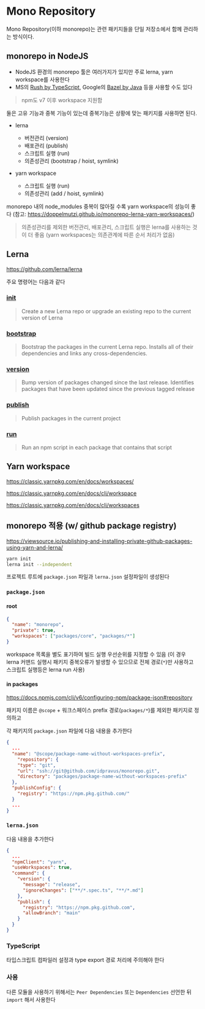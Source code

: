 # Mono Repository

Mono Repository(이하 monorepo)는 관련 패키지들을 단일 저장소에서 함께 관리하는 방식이다.

## monorepo in NodeJS

- NodeJS 환경의 monorepo 툴은 여러가지가 있지만 주로 lerna, yarn workspace를 사용한다
- MS의 [Rush by TypeScript](https://rushjs.io/), Google의 [Bazel by Java](https://bazel.build/) 등을 사용할 수도 있다

> npm도 v7 이후 workspace 지원함

둘은 고유 기능과 중복 기능이 있는데 중복기능은 상황에 맞는 패키지를 사용하면 된다.

- lerna

  - 버전관리 (version)
  - 배포관리 (publish)
  - 스크립트 실행 (run)
  - 의존성관리 (bootstrap / hoist, symlink)

- yarn workspace

  - 스크립트 실행 (run)
  - 의존성관리 (add / hoist, symlink)

monorepo 내의 node_modules 중복이 많아질 수록 yarn workspace의 성능이 좋다
(참고: <https://doppelmutzi.github.io/monorepo-lerna-yarn-workspaces/>)

> 의존성관리를 제외한 버전관리, 배포관리, 스크립트 실행은 lerna를 사용하는 것이 더 좋음 (yarn workspaces는 의존관계에 따른 순서 처리가 없음)

## Lerna

<https://github.com/lerna/lerna>

주요 명령어는 다음과 같다

### [init](https://github.com/lerna/lerna/tree/main/commands/init#readme)

> Create a new Lerna repo or upgrade an existing repo to the current version of Lerna

### [bootstrap](https://github.com/lerna/lerna/tree/main/commands/bootstrap#readme)

> Bootstrap the packages in the current Lerna repo. Installs all of their dependencies and links any cross-dependencies.

### [version](https://github.com/lerna/lerna/tree/main/commands/version#readme)

> Bump version of packages changed since the last release.
> Identifies packages that have been updated since the previous tagged release

### [publish](https://github.com/lerna/lerna/tree/main/commands/publish#readme)

> Publish packages in the current project

### [run](https://github.com/lerna/lerna/tree/main/commands/run#readme)

> Run an npm script in each package that contains that script

## Yarn workspace

<https://classic.yarnpkg.com/en/docs/workspaces/>

<https://classic.yarnpkg.com/en/docs/cli/workspace>

<https://classic.yarnpkg.com/en/docs/cli/workspaces>

## monorepo 적용 (w/ github package registry)

<https://viewsource.io/publishing-and-installing-private-github-packages-using-yarn-and-lerna/>

```bash
yarn init
lerna init --independent
```

프로젝트 루트에 `package.json` 파일과 `lerna.json` 설정파일이 생성된다

### `package.json`

#### root

```json
{
  "name": "monorepo",
  "private": true,
  "workspaces": ["packages/core", "packages/*"]
}
```

workspace 목록을 별도 표기하여 빌드 실행 우선순위를 지정할 수 있음
(이 경우 lerna 커맨드 실행시 패키지 중복오류가 발생할 수 있으므로 전체 경로(`*`)만 사용하고 스크립트 실행등은 lerna run 사용)

#### in packages

<https://docs.npmjs.com/cli/v6/configuring-npm/package-json#repository>

패키지 이름은 `@scope` + 워크스페이스 prefix 경로(`packages/*`)를 제외한 패키지로 정의하고

각 패키지의 `package.json` 파일에 다음 내용을 추가한다

```json
{
  ...
  "name": "@scope/package-name-without-workspaces-prefix",
    "repository": {
    "type": "git",
    "url": "ssh://git@github.com/idpravus/monorepo.git",
    "directory": "packages/package-name-without-workspaces-prefix"
  },
  "publishConfig": {
    "registry": "https://npm.pkg.github.com/"
  }
  ...
}
```

### `lerna.json`

다음 내용을 추가한다

```json
{
  ...
  "npmClient": "yarn",
  "useWorkspaces": true,
  "command": {
    "version": {
      "message": "release",
      "ignoreChanges": ["**/*.spec.ts", "**/*.md"]
    },
    "publish": {
      "registry": "https://npm.pkg.github.com",
      "allowBranch": "main"
    }
  }
}
```

### TypeScript

타입스크립트 컴파일러 설정과 type export 경로 처리에 주의해야 한다

### 사용

다른 모듈을 사용하기 위해서는 `Peer Dependencies` 또는 `Dependencies` 선언한 뒤 `import` 해서 사용한다
